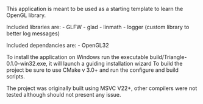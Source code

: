 This application is meant to be used as a starting template to learn the OpenGL library.

Included libraries are:
    - GLFW
    - glad
    - linmath
    - logger (custom library to better log messages)

Included dependancies are:
    - OpenGL32


To install the application on Windows run the executable build/Triangle-0.1.0-win32.exe, it will launch a guiding installation wizard
To build the project be sure to use CMake v 3.0+ and run the configure and build scripts.

The project was originally built using MSVC V22+, other compilers were not tested although should not present any issue.